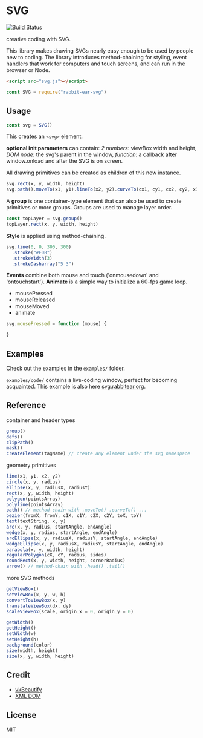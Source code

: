 # SVG

[![Build Status](https://travis-ci.org/robbykraft/SVG.svg?branch=master)](https://travis-ci.org/robbykraft/SVG)

creative coding with SVG.

This library makes drawing SVGs nearly easy enough to be used by people new to coding. The library introduces method-chaining for styling, event handlers that work for computers and touch screens, and can run in the browser or Node.

```html
<script src="svg.js"></script>
```

```javascript
const SVG = require("rabbit-ear-svg")
```

## Usage

```javascript
const svg = SVG()
```

This creates an `<svg>` element.

**optional init parameters** can contain: *2 numbers*: viewBox width and height, *DOM node*: the svg's parent in the window, *function*: a callback after window.onload and after the SVG is on screen.

All drawing primitives can be created as children of this new instance.

```javascript
svg.rect(x, y, width, height)
svg.path().moveTo(x1, y1).lineTo(x2, y2).curveTo(cx1, cy1, cx2, cy2, x3, y3)
```

A **group** is one container-type element that can also be used to create primitives or more groups. Groups are used to manage layer order.

```javascript
const topLayer = svg.group()
topLayer.rect(x, y, width, height)
```

**Style** is applied using method-chaining.

```javascript
svg.line(0, 0, 300, 300)
  .stroke("#F08")
  .strokeWidth(3)
  .strokeDasharray("5 3")
```

**Events** combine both mouse and touch ('onmousedown' and 'ontouchstart'). **Animate** is a simple way to initialize a 60-fps game loop.

- mousePressed
- mouseReleased
- mouseMoved
- animate

```javascript
svg.mousePressed = function (mouse) {

}
```

## Examples

Check out the examples in the `examples/` folder.

`examples/code/` contains a live-coding window, perfect for becoming acquainted. This example is also here [svg.rabbitear.org](https://svg.rabbitear.org).

## Reference

container and header types

```javascript
group()
defs()
clipPath()
mask()
createElement(tagName) // create any element under the svg namespace
```

geometry primitives

```javascript
line(x1, y1, x2, y2)
circle(x, y, radius)
ellipse(x, y, radiusX, radiusY)
rect(x, y, width, height)
polygon(pointsArray)
polyline(pointsArray)
path() // method-chain with .moveTo() .curveTo() ...
bezier(fromX, fromY, c1X, c1Y, c2X, c2Y, toX, toY)
text(textString, x, y)
arc(x, y, radius, startAngle, endAngle)
wedge(x, y, radius, startAngle, endAngle)
arcEllipse(x, y, radiusX, radiusY, startAngle, endAngle)
wedgeEllipse(x, y, radiusX, radiusY, startAngle, endAngle)
parabola(x, y, width, height)
regularPolygon(cX, cY, radius, sides)
roundRect(x, y, width, height, cornerRadius)
arrow() // method-chain with .head() .tail()
```

more SVG methods

```javascript
getViewBox()
setViewBox(x, y, w, h)
convertToViewBox(x, y)
translateViewBox(dx, dy)
scaleViewBox(scale, origin_x = 0, origin_y = 0)

getWidth()
getHeight()
setWidth(w)
setHeight(h)
background(color)
size(width, height)
size(x, y, width, height)
```

## Credit

- [vkBeautify](https://github.com/vkiryukhin/vkBeautify)
- [XML DOM](https://github.com/xmldom/xmldom)

## License

MIT
